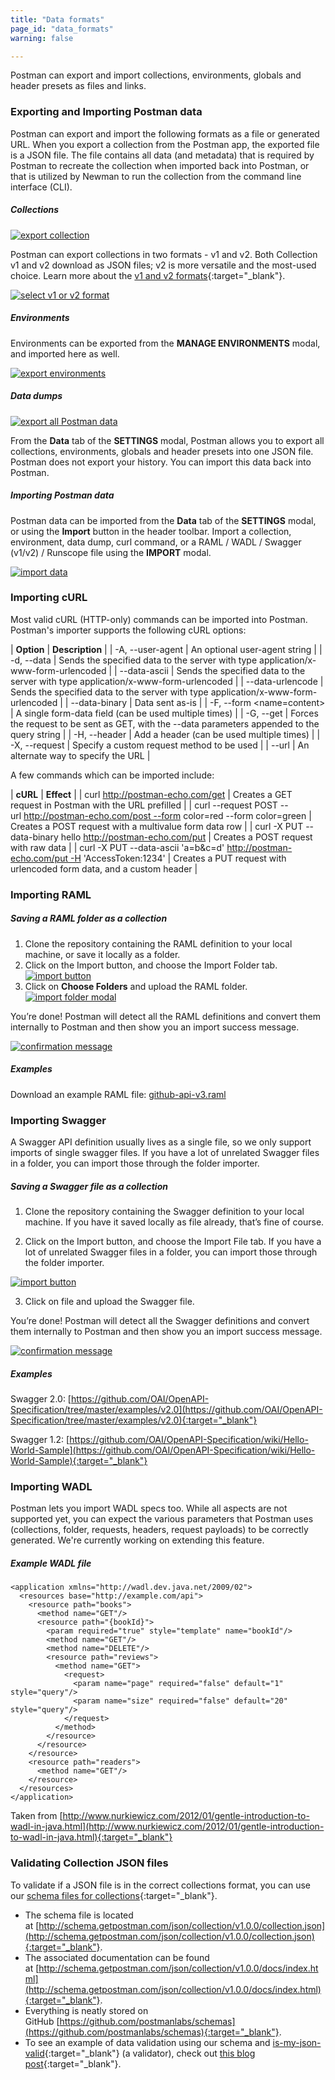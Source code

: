 ```yaml
---
title: "Data formats"
page_id: "data_formats"
warning: false

---
```


Postman can export and import collections, environments, globals and header presets as files and links.

### Exporting and Importing Postman data

Postman can export and import the following formats as a file or generated URL. When you export a collection from the Postman app, the exported file is a JSON file. The file contains all data (and metadata) that is required by Postman to recreate the collection when imported back into Postman, or that is utilized by Newman to run the collection from the command line interface (CLI).

##### **Collections**

[![export collection](https://s3.amazonaws.com/postman-static-getpostman-com/postman-docs/WS-collections-view.png)](https://s3.amazonaws.com/postman-static-getpostman-com/postman-docs/WS-collections-view.png)

Postman can export collections in two formats - v1 and v2\. Both Collection v1 and v2 download as JSON files; v2 is more versatile and the most-used choice. Learn more about the [v1 and v2 formats](http://blog.getpostman.com/2015/06/05/travelogue-of-postman-collection-format-v2/){:target="_blank"}. 

[![select v1 or v2 format](https://s3.amazonaws.com/postman-static-getpostman-com/postman-docs/59163839.png)](https://s3.amazonaws.com/postman-static-getpostman-com/postman-docs/59163839.png)

##### **Environments**

Environments can be exported from the **MANAGE ENVIRONMENTS** modal, and imported here as well.

[![export environments](https://s3.amazonaws.com/postman-static-getpostman-com/postman-docs/59163851.png)](https://s3.amazonaws.com/postman-static-getpostman-com/postman-docs/59163851.png)

##### **Data dumps**

[![export all Postman data](https://s3.amazonaws.com/postman-static-getpostman-com/postman-docs/59163867.png)](https://s3.amazonaws.com/postman-static-getpostman-com/postman-docs/59163867.png)

From the **Data** tab of the **SETTINGS** modal, Postman allows you to export all collections, environments, globals and header presets into one JSON file. Postman does not export your history. You can import this data back into Postman.

##### **Importing Postman data**

Postman data can be imported from the **Data** tab of the **SETTINGS** modal, or using the **Import** button in the header toolbar. Import a collection, environment, data dump, curl command, or a RAML / WADL / Swagger (v1/v2) / Runscope file using the **IMPORT** modal.

[![import data](https://s3.amazonaws.com/postman-static-getpostman-com/postman-docs/59163883.png)](https://s3.amazonaws.com/postman-static-getpostman-com/postman-docs/59163883.png)

### Importing cURL

Most valid cURL (HTTP-only) commands can be imported into Postman. Postman's importer supports the following cURL options:

| **Option**    | **Description**  |
| -A, --user-agent <string> | An optional user-agent string |
| -d, --data <string>   | Sends the specified data to the server with type application/x-www-form-urlencoded |
| --data-ascii <string>   | Sends the specified data to the server with type application/x-www-form-urlencoded |
| --data-urlencode <string>   | Sends the specified data to the server with type application/x-www-form-urlencoded |
| --data-binary <string>   | Data sent as-is |
| -F, --form <name=content>   | A single form-data field (can be used multiple times) |
| -G, --get   | Forces the request to be sent as GET, with the --data parameters appended to the query string |
| -H, --header <string>  | Add a header (can be used multiple times) |
| -X, --request <string>  | Specify a custom request method to be used |
| --url <string>  | An alternate way to specify the URL |

A few commands which can be imported include:

| **cURL**     | **Effect**  |
| curl http://postman-echo.com/get | Creates a GET request in Postman with the URL prefilled |
| curl --request POST --url http://postman-echo.com/post --form color=red --form color=green | Creates a POST request with a multivalue form data row |
| curl -X PUT --data-binary hello http://postman-echo.com/put | Creates a POST request with raw data |
| curl -X PUT --data-ascii 'a=b&c=d' http://postman-echo.com/put -H 'AccessToken:1234' | Creates a PUT request with urlencoded form data, and a custom header |

### Importing RAML

##### **Saving a RAML folder as a collection**

   1.  Clone the repository containing the RAML definition to your local machine, or save it locally as a folder.
   2.  Click on the Import button, and choose the Import Folder tab. 
      [![import button](https://s3.amazonaws.com/postman-static-getpostman-com/postman-docs/WS-collections-view-raml-1a.png)](https://s3.amazonaws.com/postman-static-getpostman-com/postman-docs/WS-collections-view-raml-1a.png)
   3.  Click on **Choose Folders** and upload the RAML folder.
      [![import folder modal](https://www.getpostman.com/img/v1/docs/importing_folders/importing_folders_2.png)](https://www.getpostman.com/img/v1/docs/importing_folders/importing_folders_2.png)
    
   You’re done! Postman will detect all the RAML definitions and convert them internally to Postman and then show you an import success message.
    
 [![confirmation message](https://s3.amazonaws.com/postman-static-getpostman-com/postman-docs/WS-data-format-raml-2a.png)](https://s3.amazonaws.com/postman-static-getpostman-com/postman-docs/WS-data-format-raml-2a.png)

##### **Examples**

Download an example RAML file: [github-api-v3.raml](https://s3.amazonaws.com/postman-static-getpostman-com/postman-docs/github-api-v3.raml)

### Importing Swagger

A Swagger API definition usually lives as a single file, so we only support imports of single swagger files. If you have a lot of unrelated Swagger files in a folder, you can import those through the folder importer.

##### **Saving a Swagger file as a collection**

   1.  Clone the repository containing the Swagger definition to your local machine. If you have it saved locally as file already, that’s fine of course.  

   2.  Click on the Import button, and choose the Import File tab. If you have a lot of unrelated Swagger files in a folder, you can import those through the folder importer. 

 [![import button](https://s3.amazonaws.com/postman-static-getpostman-com/postman-docs/WS-collections-view-raml-1a.png)](https://s3.amazonaws.com/postman-static-getpostman-com/postman-docs/WS-collections-view-raml-1a.png)

   3.  Click on file and upload the Swagger file.

  You’re done! Postman will detect all the Swagger definitions and convert them internally to Postman and then show you an import success message.

[![confirmation message](https://s3.amazonaws.com/postman-static-getpostman-com/postman-docs/WS-data-format-raml-2a.png)](https://s3.amazonaws.com/postman-static-getpostman-com/postman-docs/WS-data-format-raml-2a.png)

##### **Examples**

  Swagger 2.0: [https://github.com/OAI/OpenAPI-Specification/tree/master/examples/v2.0](https://github.com/OAI/OpenAPI-Specification/tree/master/examples/v2.0){:target="_blank"}

  Swagger 1.2: [https://github.com/OAI/OpenAPI-Specification/wiki/Hello-World-Sample](https://github.com/OAI/OpenAPI-Specification/wiki/Hello-World-Sample){:target="_blank"}

### Importing WADL

Postman lets you import WADL specs too. While all aspects are not supported yet, you can expect the various parameters that Postman uses (collections, folder, requests, headers, request payloads) to be correctly generated. We're currently working on extending this feature.

##### **Example WADL file**

```
<application xmlns="http://wadl.dev.java.net/2009/02">
  <resources base="http://example.com/api">
    <resource path="books">
      <method name="GET"/>
      <resource path="{bookId}">
        <param required="true" style="template" name="bookId"/>
        <method name="GET"/>
        <method name="DELETE"/>
        <resource path="reviews">
          <method name="GET">
            <request>
              <param name="page" required="false" default="1" style="query"/>
              <param name="size" required="false" default="20" style="query"/>
            </request>
          </method>
        </resource>
      </resource>
    </resource>
    <resource path="readers">
      <method name="GET"/>
    </resource>
  </resources>
</application>
```

Taken from [http://www.nurkiewicz.com/2012/01/gentle-introduction-to-wadl-in-java.html](http://www.nurkiewicz.com/2012/01/gentle-introduction-to-wadl-in-java.html){:target="_blank"}

### Validating Collection JSON files

To validate if a JSON file is in the correct collections format, you can use our [schema files for collections](http://schema.getpostman.com/){:target="_blank"}.

* The schema file is located at [http://schema.getpostman.com/json/collection/v1.0.0/collection.json](http://schema.getpostman.com/json/collection/v1.0.0/collection.json){:target="_blank"}.
* The associated documentation can be found at [http://schema.getpostman.com/json/collection/v1.0.0/docs/index.html](http://schema.getpostman.com/json/collection/v1.0.0/docs/index.html){:target="_blank"}.
* Everything is neatly stored on GitHub [https://github.com/postmanlabs/schemas](https://github.com/postmanlabs/schemas){:target="_blank"}.
* To see an example of data validation using our schema and [is-my-json-valid](https://github.com/mafintosh/is-my-json-valid){:target="_blank"} (a validator), check out [this blog post](http://blog.getpostman.com/2015/07/02/introducing-postman-collection-format-schema/){:target="_blank"}.

